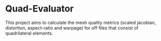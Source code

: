 # Quad-Evaluator

This project aims to calculate the mesh quality metrics (scaled jacobian, distortion, aspect-ratio and warpage) for off files that consist of quadrilateral elements.
